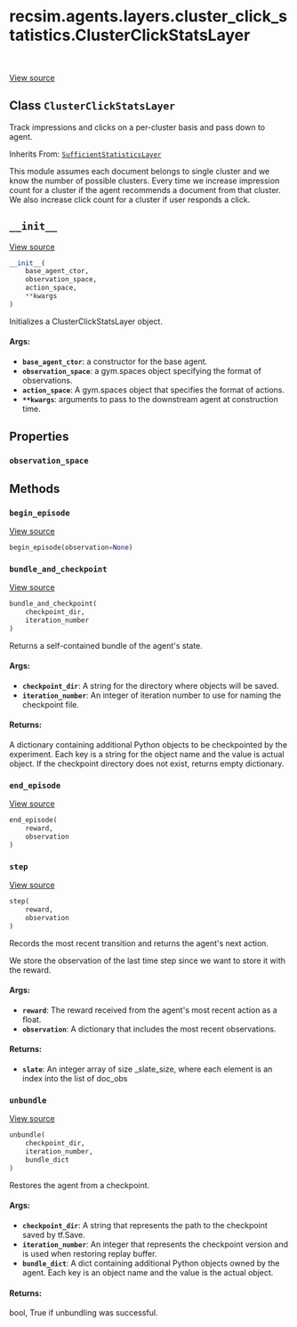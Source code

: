 <div itemscope itemtype="http://developers.google.com/ReferenceObject">
<meta itemprop="name" content="recsim.agents.layers.cluster_click_statistics.ClusterClickStatsLayer" />
<meta itemprop="path" content="Stable" />
<meta itemprop="property" content="observation_space"/>
<meta itemprop="property" content="__init__"/>
<meta itemprop="property" content="begin_episode"/>
<meta itemprop="property" content="bundle_and_checkpoint"/>
<meta itemprop="property" content="end_episode"/>
<meta itemprop="property" content="step"/>
<meta itemprop="property" content="unbundle"/>
</div>

# recsim.agents.layers.cluster_click_statistics.ClusterClickStatsLayer

<table class="tfo-notebook-buttons tfo-api" align="left">
</table>

<a target="_blank" href="https://github.com/google-research/recsim/tree/master/recsim//agents/layers/cluster_click_statistics.py">View
source</a>

## Class `ClusterClickStatsLayer`

Track impressions and clicks on a per-cluster basis and pass down to agent.

Inherits From:
[`SufficientStatisticsLayer`](../../../../recsim/agents/layers/sufficient_statistics/SufficientStatisticsLayer.md)

<!-- Placeholder for "Used in" -->

This module assumes each document belongs to single cluster and we know the
number of possible clusters. Every time we increase impression count for a
cluster if the agent recommends a document from that cluster. We also increase
click count for a cluster if user responds a click.

<h2 id="__init__"><code>__init__</code></h2>

<a target="_blank" href="https://github.com/google-research/recsim/tree/master/recsim//agents/layers/cluster_click_statistics.py">View
source</a>

```python
__init__(
    base_agent_ctor,
    observation_space,
    action_space,
    **kwargs
)
```

Initializes a ClusterClickStatsLayer object.

#### Args:

*   <b>`base_agent_ctor`</b>: a constructor for the base agent.
*   <b>`observation_space`</b>: a gym.spaces object specifying the format of
    observations.
*   <b>`action_space`</b>: A gym.spaces object that specifies the format of
    actions.
*   <b>`**kwargs`</b>: arguments to pass to the downstream agent at construction
    time.

## Properties

<h3 id="observation_space"><code>observation_space</code></h3>

## Methods

<h3 id="begin_episode"><code>begin_episode</code></h3>

<a target="_blank" href="https://github.com/google-research/recsim/tree/master/recsim//agent.py">View
source</a>

```python
begin_episode(observation=None)
```

<h3 id="bundle_and_checkpoint"><code>bundle_and_checkpoint</code></h3>

<a target="_blank" href="https://github.com/google-research/recsim/tree/master/recsim//agent.py">View
source</a>

```python
bundle_and_checkpoint(
    checkpoint_dir,
    iteration_number
)
```

Returns a self-contained bundle of the agent's state.

#### Args:

*   <b>`checkpoint_dir`</b>: A string for the directory where objects will be
    saved.
*   <b>`iteration_number`</b>: An integer of iteration number to use for naming
    the checkpoint file.

#### Returns:

A dictionary containing additional Python objects to be checkpointed by the
experiment. Each key is a string for the object name and the value is actual
object. If the checkpoint directory does not exist, returns empty dictionary.

<h3 id="end_episode"><code>end_episode</code></h3>

<a target="_blank" href="https://github.com/google-research/recsim/tree/master/recsim//agents/layers/sufficient_statistics.py">View
source</a>

```python
end_episode(
    reward,
    observation
)
```

<h3 id="step"><code>step</code></h3>

<a target="_blank" href="https://github.com/google-research/recsim/tree/master/recsim//agents/layers/sufficient_statistics.py">View
source</a>

```python
step(
    reward,
    observation
)
```

Records the most recent transition and returns the agent's next action.

We store the observation of the last time step since we want to store it with
the reward.

#### Args:

*   <b>`reward`</b>: The reward received from the agent's most recent action as
    a float.
*   <b>`observation`</b>: A dictionary that includes the most recent
    observations.

#### Returns:

*   <b>`slate`</b>: An integer array of size _slate_size, where each element is
    an index into the list of doc_obs

<h3 id="unbundle"><code>unbundle</code></h3>

<a target="_blank" href="https://github.com/google-research/recsim/tree/master/recsim//agent.py">View
source</a>

```python
unbundle(
    checkpoint_dir,
    iteration_number,
    bundle_dict
)
```

Restores the agent from a checkpoint.

#### Args:

*   <b>`checkpoint_dir`</b>: A string that represents the path to the checkpoint
    saved by tf.Save.
*   <b>`iteration_number`</b>: An integer that represents the checkpoint version
    and is used when restoring replay buffer.
*   <b>`bundle_dict`</b>: A dict containing additional Python objects owned by
    the agent. Each key is an object name and the value is the actual object.

#### Returns:

bool, True if unbundling was successful.
